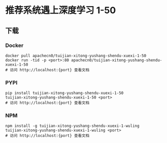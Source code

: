 # 推荐系统遇上深度学习 1-50

## 下载

### Docker

```
docker pull apachecn0/tuijian-xitong-yushang-shendu-xuexi-1-50
docker run -tid -p <port>:80 apachecn0/tuijian-xitong-yushang-shendu-xuexi-1-50
# 访问 http://localhost:{port} 查看文档
```

### PYPI

```
pip install tuijian-xitong-yushang-shendu-xuexi-1-50
tuijian-xitong-yushang-shendu-xuexi-1-50 <port>
# 访问 http://localhost:{port} 查看文档
```

### NPM

```
npm install -g tuijian-xitong-yushang-shendu-xuexi-1-wuling
tuijian-xitong-yushang-shendu-xuexi-1-wuling <port>
# 访问 http://localhost:{port} 查看文档
```
